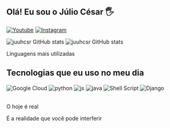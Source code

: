 ## Olá! Eu sou o Júlio César  🖐️

[![Youtube](https://img.shields.io/badge/YouTube-FF0000?style=for-the-badge&logo=youtube&logoColor=white)](https://www.youtube.com/@CSR_Cloud)
[![Instagram](https://img.shields.io/badge/Instagram-E4405F?style=for-the-badge&logo=instagram&logoColor=white)](https://instagram.com/juuhcsr)

![juuhcsr GitHub stats](https://github-readme-stats.vercel.app/api/top-langs/?username=juuhcsr&theme=dracula) ![juuhcsr GitHub stats](https://github-readme-stats.vercel.app/api?username=juuhcsr&show_icons=true&theme=dracula&count_private=true)

Linguagens mais utilizadas 


## Tecnologias que eu uso no meu dia

<div style="display: inline_block">
  <img align="center" alt="Google Cloud" src="https://img.shields.io/badge/Google_Cloud-4285F4?style=for-the-badge&logo=google-cloud&logoColor=white" />
  <img align="center" alt="python" src="https://img.shields.io/badge/Python-3776AB?style=for-the-badge&logo=python&logoColor=white" />
  <img align="center" alt="js" src="https://img.shields.io/badge/JavaScript-F7DF1E?style=for-the-badge&logo=javascript&logoColor=black" />
  <img align="center" alt="java" src="https://img.shields.io/badge/Java-ED8B00?style=for-the-badge&logo=openjdk&logoColor=white" />
  <img align="center" alt="Shell Script" src="https://img.shields.io/badge/Shell_Script-121011?style=for-the-badge&logo=gnu-bash&logoColor=white" />
  <img align="center" alt="Django" src="https://img.shields.io/badge/Django-092E20?style=for-the-badge&logo=django&logoColor=white" />
</div><br/>

O hoje é real

É a realidade que você pode interferir
